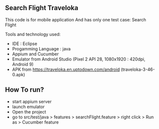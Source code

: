 ## Search Flight Traveloka
This code is for mobile application And has only one test case: Search Flight

Tools and technology used:
* IDE : Eclipse
* Progamming Language : java
* Appium and Cucumber
* Emulator from Android Studio (Pixel 2 API 28, 1080x1920 : 420dpi, Android 9)
* APK from https://traveloka.en.uptodown.com/android (traveloka-3-46-0.apk)

## How To run?
* start appium server
* launch emulator
* Open the project
* go to src/test/java > features > searchFlight.feature > right click > Run as > Cucumber feature
